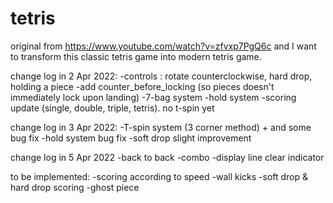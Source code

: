# tetris

original from https://www.youtube.com/watch?v=zfvxp7PgQ6c and I want to transform this classic tetris game into modern tetris game.

change log in 2 Apr 2022:
-controls : rotate counterclockwise, hard drop, holding a piece
-add counter_before_locking (so pieces doesn't immediately lock upon landing)
-7-bag system
-hold system
-scoring update (single, double, triple, tetris). no t-spin yet

change log in 3 Apr 2022:
-T-spin system (3 corner method) + and some bug fix
-hold system bug fix
-soft drop slight improvement

change log in 5 Apr 2022
-back to back
-combo
-display line clear indicator


to be implemented:
-scoring according to speed
-wall kicks
-soft drop & hard drop scoring
-ghost piece
